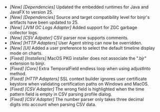 * _[New] [Dependencies]_ Updated the embedded runtimes for Java and JavaFX to version 25.  
* _[New] [Dependencies]_ Source and target compatibility level for binjr's artifacts have been updated to 25.  
* _[New] [JVM GC Logs Adapter]_ Added support for ZGC garbage collector logs.  
* _[New] [CSV Adpater]_ CSV parser now supports comments.  
* _[New] [HTTP Adapters]_ User Agent string can now be overridden.  
* _[New] [UI]_ Added a user preference to select the default timeline display mode on charts.  
* _[Fixed] [Installers]_ MacOS PKG installer does not associate the ".bjr" extension to binjr.  
* _[Fixed] [Core]_ Extra TemporalField endless loop when using adjustInto method.  
* _[Fixed] [HTTP Adapters]_ SSL context builder ignores user certificate keystore when validating certification paths on Windows and MacOS.  
* _[Fixed] [CSV Adapter]_ The wrong field is highlighted when the time pattern field is empty in CSV parsing profile dialog.  
* _[Fixed] [CSV Adapter]_ The number parser only takes three decimal digits into account when parsing CSV data.  



